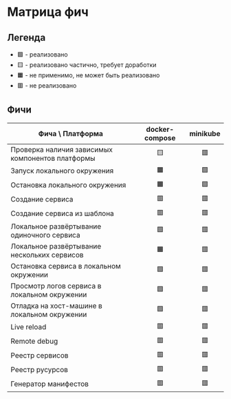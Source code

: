 # Матрица фич

## Легенда

* :green_square: - реализовано
* :yellow_square: - реализовано частично, требует доработки
* :orange_square: - не применимо, не может быть реализовано
* :red_square: - не реализовано

## Фичи

| Фича \\ Платформа                                | docker-compose  |    minikube    |
|--------------------------------------------------|:---------------:|:--------------:|
| Проверка наличия зависимых компонентов платформы | :yellow_square: |  :red_square:  |
| Запуск локального окружения                      | :orange_square: | :green_square: |
| Остановка локального окружения                   | :orange_square: | :green_square: |
| Создание сервиса                                 |  :red_square:   |  :red_square:  |
| Создание сервиса из шаблона                      |  :red_square:   |  :red_square:  |
| Локальное развёртывание одиночного сервиса       | :green_square:  |  :red_square:  |
| Локальное развёртывание нескольких сервисов      | :orange_square: |  :red_square:  |
| Остановка сервиса в локальном окружении          | :green_square:  |  :red_square:  |
| Просмотр логов сервиса в локальном окружении     | :green_square:  |  :red_square:  |
| Отладка на хост-машине в локальном окружении     | :green_square:  |  :red_square:  |
| Live reload                                      |  :red_square:   |  :red_square:  |
| Remote debug                                     |  :red_square:   |  :red_square:  |
| Реестр сервисов                                  |  :red_square:   |  :red_square:  |
| Реестр русурсов                                  |  :red_square:   |  :red_square:  |
| Генератор манифестов                             |  :red_square:   |  :red_square:  |

